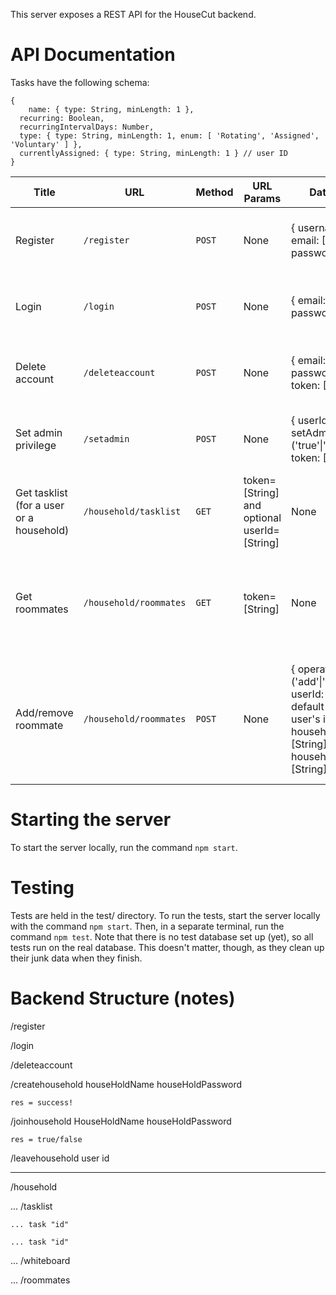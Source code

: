 This server exposes a REST API for the HouseCut backend.


# API Documentation

Tasks have the following schema:
~~~
{
	name: { type: String, minLength: 1 },
  recurring: Boolean,
  recurringIntervalDays: Number,
  type: { type: String, minLength: 1, enum: [ 'Rotating', 'Assigned', 'Voluntary' ] },
  currentlyAssigned: { type: String, minLength: 1 } // user ID
}
~~~

| Title | URL | Method | URL Params | Data Params | Success Response | Error Response | Notes |
| ----- | --- | ------ | ---------- | ----------- | ---------------- | -------------- | ----- |
| Register | `/register` | `POST` | None | { username: [String], email: [String], password: [String] } | { success: true } | { success: false, message: "Explanation" } | |
| Login | `/login` | `POST` | None | { email: [String], password: [String] } | { success: true, id: [String], token: [String] } | { success: false, message: "Explanation" } | |
| Delete account | `/deleteaccount` | `POST` | None | { email: [String], password: [String], token: [String] } | { success: true } | { success: false, message: "Explanation" } | |
| Set admin privilege | `/setadmin` | `POST` | None | { userId: [String], setAdmin: (1&#124;0)&#124;('true'&#124;'false'), token: [String] } | { success: true } | { success: false, message: "Explanation" } | |
| Get tasklist (for a user or a household) | `/household/tasklist` | `GET` | token=[String] and optional userId=[String] | None | { success: true, tasklist: [Array of Tasks] } | { success: false, message: "Explanation" } | |
| Get roommates | `/household/roommates` | `GET` | token=[String] | None | { success: true, roommates: [Array of user IDs] } | { success: false, message: "Explanation" } | Will update in the future to return user objects instead of only ids. |
| Add/remove roommate | `/household/roommates`| `POST` | None | { operation: ('add'&#124;'remove'), userId: [String] (will default to current user's id), householdName: [String] OPTIONAL, householdPassword: [String] OPTIONAL } | { success: true, householdId: [String] (only if joined a new household) } | { success: false, message: "Explanation" } | HH name and pass only needed if it's the current user joining a new household |

# Starting the server

To start the server locally, run the command `npm start`.

# Testing

Tests are held in the test/ directory. To run the tests, start the server
locally with the command `npm start`. Then, in a separate terminal, run the
command `npm test`. Note that there is no test database set up (yet), so all
tests run on the real database. This doesn't matter, though, as they clean up
their junk data when they finish.

# Backend Structure (notes)

/register

/login

/deleteaccount

/createhousehold
	houseHoldName
	houseHoldPassword

	res = success!
/joinhousehold
	HouseHoldName
	houseHoldPassword

	res = true/false

/leavehousehold
	user id

******************************

/household

... /tasklist

	... task "id"

	... task "id"

... /whiteboard

... /roommates
